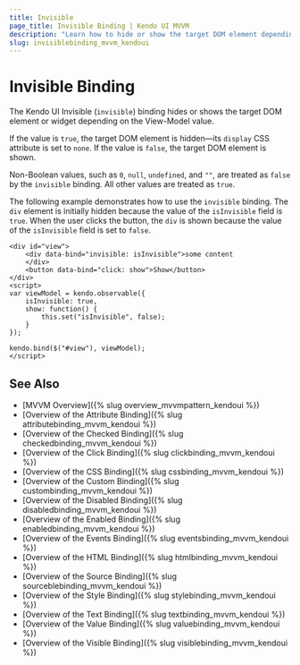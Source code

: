 ```yaml
---
title: Invisible
page_title: Invisible Binding | Kendo UI MVVM
description: "Learn how to hide or show the target DOM element depending on the View-Model value by using the invisible binding in Kendo UI MVVM."
slug: invisiblebinding_mvvm_kendoui
---
```


# Invisible Binding

The Kendo UI Invisible (`invisible`) binding hides or shows the target DOM element or widget depending on the View-Model value.

If the value is `true`, the target DOM element is hidden&mdash;its `display` CSS attribute is set to `none`. If the value is `false`, the target DOM element is shown.

Non-Boolean values, such as `0`, `null`, `undefined`, and `""`, are treated as `false` by the `invisible` binding. All other values are treated as `true`.

The following example demonstrates how to use the `invisible` binding. The `div` element is initially hidden because the value of the `isInvisible` field is `true`. When the user clicks the button, the `div` is shown because the value of the `isInvisible` field is set to `false`.

    <div id="view">
        <div data-bind="invisible: isInvisible">some content
        </div>
        <button data-bind="click: show">Show</button>
    </div>
    <script>
    var viewModel = kendo.observable({
        isInvisible: true,
        show: function() {
            this.set("isInvisible", false);
        }
    });

    kendo.bind($("#view"), viewModel);
    </script>

## See Also

* [MVVM Overview]({% slug overview_mvvmpattern_kendoui %})
* [Overview of the Attribute Binding]({% slug attributebinding_mvvm_kendoui %})
* [Overview of the Checked Binding]({% slug checkedbinding_mvvm_kendoui %})
* [Overview of the Click Binding]({% slug clickbinding_mvvm_kendoui %})
* [Overview of the CSS Binding]({% slug cssbinding_mvvm_kendoui %})
* [Overview of the Custom Binding]({% slug custombinding_mvvm_kendoui %})
* [Overview of the Disabled Binding]({% slug disabledbinding_mvvm_kendoui %})
* [Overview of the Enabled Binding]({% slug enabledbinding_mvvm_kendoui %})
* [Overview of the Events Binding]({% slug eventsbinding_mvvm_kendoui %})
* [Overview of the HTML Binding]({% slug htmlbinding_mvvm_kendoui %})
* [Overview of the Source Binding]({% slug sourceblebinding_mvvm_kendoui %})
* [Overview of the Style Binding]({% slug stylebinding_mvvm_kendoui %})
* [Overview of the Text Binding]({% slug textbinding_mvvm_kendoui %})
* [Overview of the Value Binding]({% slug valuebinding_mvvm_kendoui %})
* [Overview of the Visible Binding]({% slug visiblebinding_mvvm_kendoui %})
